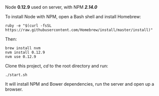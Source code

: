 Node **0.12.9** used on server, with NPM ***2.14.0***

To install Node with NPM, open a Bash shell and install Homebrew:

    ruby -e "$(curl -fsSL https://raw.githubusercontent.com/Homebrew/install/master/install)"

Then:

	brew install nvm
	nvm install 0.12.9
	nvm use 0.12.9

Clone this project, *cd* to the root directory and run:

	./start.sh

It will install NPM and Bower dependencies, run the server and open up a browser.
